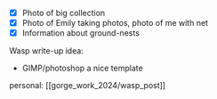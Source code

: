 - [x] Photo of big collection
- [x] Photo of Emily taking photos, photo of me with net
- [x] Information about ground-nests

Wasp write-up idea:
- GIMP/photoshop a nice template

personal: [[gorge_work_2024/wasp_post]]
